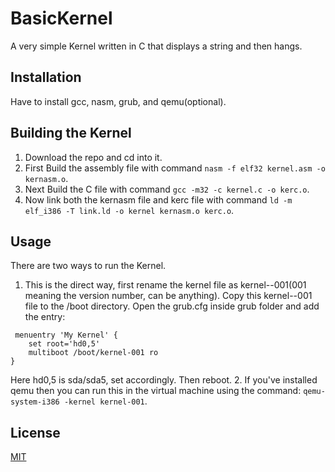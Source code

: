 # BasicKernel
A very simple Kernel written in C that displays a string and then hangs.

## Installation
Have to install gcc, nasm, grub, and qemu(optional).

## Building the Kernel
1. Download the repo and cd into it.
2. First Build the assembly file with command ```nasm -f elf32 kernel.asm -o kernasm.o```.
3. Next Build the C file with command ```gcc -m32 -c kernel.c -o kerc.o```.
4. Now link both the kernasm file and kerc file with command ```ld -m elf_i386 -T link.ld -o kernel kernasm.o kerc.o```.

## Usage
There are two ways to run the Kernel.
1. This is the direct way, first rename the kernel file as kernel--001(001 meaning the version number, can be anything). Copy this kernel--001 file to the /boot directory. Open the grub.cfg inside grub folder and add the entry: 
```
 menuentry 'My Kernel' {
    set root='hd0,5'
    multiboot /boot/kernel-001 ro
}
```
Here hd0,5 is sda/sda5, set accordingly. Then reboot.
2. If you've installed qemu then you can run this in the virtual machine using the command: `qemu-system-i386 -kernel kernel-001`. 

## License
[MIT](https://github.com/itsknk/basicKernel/blob/master/LICENSE)